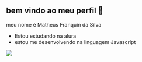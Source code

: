 ## bem vindo ao meu perfil 💙

meu nome é Matheus Franquin da Silva

- Estou estudando na alura
- estou me desenvolvendo na linguagem Javascript


![](https://media.tenor.com/XsND-nOacoUAAAAM/trihard-oops.gif)

